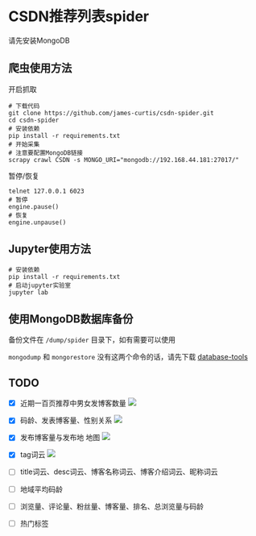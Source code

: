 # CSDN推荐列表spider

请先安装MongoDB

## 爬虫使用方法

开启抓取
```shell
# 下载代码
git clone https://github.com/james-curtis/csdn-spider.git
cd csdn-spider
# 安装依赖
pip install -r requirements.txt
# 开始采集
# 注意要配置MongoDB链接
scrapy crawl CSDN -s MONGO_URI="mongodb://192.168.44.181:27017/"
```

暂停/恢复
```shell
telnet 127.0.0.1 6023
# 暂停
engine.pause()
# 恢复
engine.unpause()
```

## Jupyter使用方法

```shell
# 安装依赖
pip install -r requirements.txt
# 启动jupyter实验室
jupyter lab
```

## 使用MongoDB数据库备份

备份文件在 `/dump/spider` 目录下，如有需要可以使用

`mongodump` 和 `mongorestore` 没有这两个命令的话，请先下载 [database-tools](https://www.mongodb.com/try/download/database-tools)

## TODO
- [x] 近期一百页推荐中男女发博客数量
![](https://tva1.sinaimg.cn/large/008d89Swgy1h5sqdtm13cg30pk0dqwid.gif)

- [x] 码龄、发表博客量、性别关系
![](https://tva1.sinaimg.cn/large/008d89Swgy1h5spkm5f7wg30uy0l8thy.gif)

- [x] 发布博客量与发布地 地图
![](https://tva1.sinaimg.cn/large/008d89Swgy1h5spju815pg31h80pohdt.gif)

- [x] tag词云
![](https://tva1.sinaimg.cn/large/008d89Swgy1h5sqjomcvxg30os0ean21.gif)

- [ ] title词云、desc词云、博客名称词云、博客介绍词云、昵称词云

- [ ] 地域平均码龄

- [ ] 浏览量、评论量、粉丝量、博客量、排名、总浏览量与码龄

- [ ] 热门标签

  